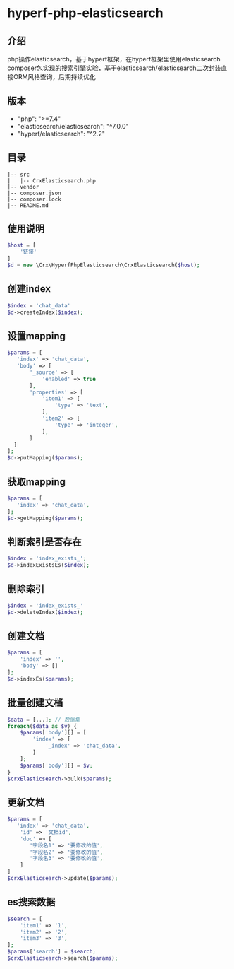 # hyperf-php-elasticsearch
## 介绍
php操作elasticsearch，基于hyperf框架，在hyperf框架里使用elasticsearch composer包实现的搜索引擎实验，基于elasticsearch/elasticsearch二次封装直接ORM风格查询，后期持续优化

## 版本
* "php": ">=7.4"
* "elasticsearch/elasticsearch": "^7.0.0"
* "hyperf/elasticsearch": "^2.2"

## 目录
```
|-- src
|   |-- CrxElasticsearch.php
|-- vendor
|-- composer.json
|-- composer.lock
|-- README.md
```

## 使用说明
```php
$host = [
    '链接'
]
$d = new \Crx\HyperfPhpElasticsearch\CrxElasticsearch($host);
```
## 创建index
```php
$index = 'chat_data'
$d->createIndex($index);
```
## 设置mapping
```php
$params = [
   'index' => 'chat_data',
   'body' => [
       '_source' => [
           'enabled' => true
       ],
       'properties' => [
           'item1' => [
               'type' => 'text',
           ],
           'item2' => [
               'type' => 'integer',
           ],
       ]
  ]
];
$d->putMapping($params);
```

## 获取mapping
```php
$params = [
   'index' => 'chat_data',
];
$d->getMapping($params);
```

## 判断索引是否存在
```php
$index = 'index_exists_';
$d->indexExistsEs($index);
```

## 删除索引
```php
$index = 'index_exists_'
$d->deleteIndex($index);
```

## 创建文档
```php
$params = [
    'index' => '',
    'body' => []
];
$d->indexEs($params);
```

## 批量创建文档
```php
$data = [...]; // 数据集
foreach($data as $v) {
    $params['body'][] = [
        'index' => [
            '_index' => 'chat_data',
        ]
    ];
    $params['body'][] = $v;
}
$crxElasticsearch->bulk($params);
```

## 更新文档
```php
$params = [
   'index' => 'chat_data',
    'id' => '文档id',
    'doc' => [
       '字段名1' => '要修改的值',
       '字段名2' => '要修改的值',
       '字段名3' => '要修改的值',
    ]
]
$crxElasticsearch->update($params);
```

## es搜索数据
```php
$search = [
    'item1' => '1',
    'item2' => '2',
    'item3' => '3',
];
$params['search'] = $search;
$crxElasticsearch->search($params);
```


